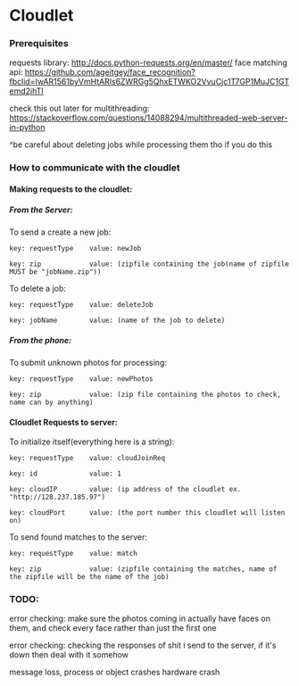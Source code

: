 # Cloudlet


### Prerequisites

requests library: http://docs.python-requests.org/en/master/
face matching api: https://github.com/ageitgey/face_recognition?fbclid=IwAR1561byVmHtARls6ZWRGg5QhxETWKO2VvuCjc1T7GP1MuJC1GTemd2jhTI

check this out later for multithreading: https://stackoverflow.com/questions/14088294/multithreaded-web-server-in-python

^be careful about deleting jobs while processing them tho if you do this

### How to communicate with the cloudlet

#### Making requests to the cloudlet:

##### From the Server:

To send a create a new job: 

    key: requestType    value: newJob

    key: zip            value: (zipfile containing the job(name of zipfile MUST be "jobName.zip"))

To delete a job:

    key: requestType    value: deleteJob

    key: jobName        value: (name of the job to delete)

##### From the phone:

To submit unknown photos for processing:

    key: requestType    value: newPhotos

    key: zip            value: (zip file containing the photos to check, name can by anything)

#### Cloudlet Requests to server:

To initialize itself(everything here is a string):

    key: requestType    value: cloudJoinReq

    key: id             value: 1

    key: cloudIP        value: (ip address of the cloudlet ex. "http://128.237.185.97")

    key: cloudPort      value: (the port number this cloudlet will listen on)

To send found matches to the server:

    key: requestType    value: match

    key: zip            value: (zipfile containing the matches, name of the zipfile will be the name of the job)


### TODO:
error checking: make sure the photos coming in actually have faces on them, and check every face rather than just the first one

error checking: checking the responses of shit i send to the server, if it's down then deal with it somehow

message loss,
process or object crashes
hardware crash